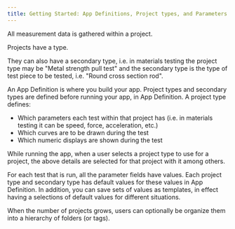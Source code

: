 ```yaml
---
title: Getting Started: App Definitions, Project types, and Parameters
---
```



All measurement data is gathered within a project.

Projects have a type. 

They can also have a secondary type, i.e. in materials testing the project type may be "Metal strength pull test" and the secondary type is the type of test piece to be tested, i.e. "Round cross section rod". 

An App Definition is where you build your app. Project types and secondary types are defined before running your app, in App Definition. A project type defines: 

- Which parameters each test within that project has (i.e. in materials testing it can be speed, force, acceleration, etc.)
- Which curves are to be drawn during the test
- Which numeric displays are shown during the test

While running the app, when a user selects a project type to use for a project, the above details are selected for that project with it among others.

For each test that is run, all the parameter fields have values. Each project type and secondary type has default values for these values in App Definition. In addition, you can save sets of values as templates, in effect having a selections of default values for different situations.

When the number of projects grows, users can  optionally be organize them into a hierarchy of folders (or tags).
